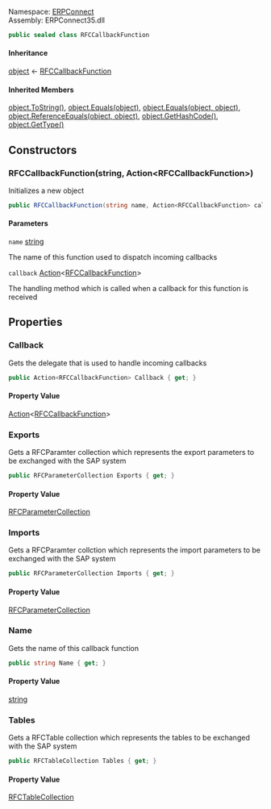 
Namespace: [ERPConnect](index.md)  
Assembly: ERPConnect35.dll  

```csharp
public sealed class RFCCallbackFunction
```

#### Inheritance

[object](https://learn.microsoft.com/dotnet/api/system.object) ← 
[RFCCallbackFunction](ERPConnect.RFCCallbackFunction.md)

#### Inherited Members

[object.ToString\(\)](https://learn.microsoft.com/dotnet/api/system.object.tostring), 
[object.Equals\(object\)](https://learn.microsoft.com/dotnet/api/system.object.equals\#system\-object\-equals\(system\-object\)), 
[object.Equals\(object, object\)](https://learn.microsoft.com/dotnet/api/system.object.equals\#system\-object\-equals\(system\-object\-system\-object\)), 
[object.ReferenceEquals\(object, object\)](https://learn.microsoft.com/dotnet/api/system.object.referenceequals), 
[object.GetHashCode\(\)](https://learn.microsoft.com/dotnet/api/system.object.gethashcode), 
[object.GetType\(\)](https://learn.microsoft.com/dotnet/api/system.object.gettype)

## Constructors

### <a id="ERPConnect_RFCCallbackFunction__ctor_System_String_System_Action_ERPConnect_RFCCallbackFunction__"></a> RFCCallbackFunction\(string, Action<RFCCallbackFunction\>\)

Initializes a new <xref href="ERPConnect.RFCCallbackFunction" data-throw-if-not-resolved="false"></xref> object

```csharp
public RFCCallbackFunction(string name, Action<RFCCallbackFunction> callback)
```

#### Parameters

`name` [string](https://learn.microsoft.com/dotnet/api/system.string)

The name of this function used to dispatch incoming callbacks

`callback` [Action](https://learn.microsoft.com/dotnet/api/system.action\-1)<[RFCCallbackFunction](ERPConnect.RFCCallbackFunction.md)\>

The handling method which is called when a
            callback for this function is received

## Properties

### <a id="ERPConnect_RFCCallbackFunction_Callback"></a> Callback

Gets the delegate that is used to handle incoming callbacks

```csharp
public Action<RFCCallbackFunction> Callback { get; }
```

#### Property Value

 [Action](https://learn.microsoft.com/dotnet/api/system.action\-1)<[RFCCallbackFunction](ERPConnect.RFCCallbackFunction.md)\>

### <a id="ERPConnect_RFCCallbackFunction_Exports"></a> Exports

Gets a RFCParamter collection which represents the export parameters to be exchanged with the SAP system

```csharp
public RFCParameterCollection Exports { get; }
```

#### Property Value

 [RFCParameterCollection](ERPConnect.RFCParameterCollection.md)

### <a id="ERPConnect_RFCCallbackFunction_Imports"></a> Imports

Gets a RFCParamter collction which represents the import parameters to be exchanged with the SAP system

```csharp
public RFCParameterCollection Imports { get; }
```

#### Property Value

 [RFCParameterCollection](ERPConnect.RFCParameterCollection.md)

### <a id="ERPConnect_RFCCallbackFunction_Name"></a> Name

Gets the name of this callback function

```csharp
public string Name { get; }
```

#### Property Value

 [string](https://learn.microsoft.com/dotnet/api/system.string)

### <a id="ERPConnect_RFCCallbackFunction_Tables"></a> Tables

Gets a RFCTable collection which represents the tables to be exchanged with the SAP system

```csharp
public RFCTableCollection Tables { get; }
```

#### Property Value

 [RFCTableCollection](ERPConnect.RFCTableCollection.md)

